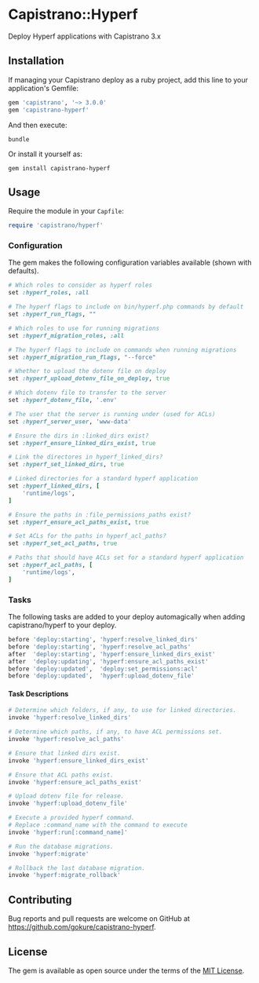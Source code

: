 # Capistrano::Hyperf

Deploy Hyperf applications with Capistrano 3.x

## Installation

If managing your Capistrano deploy as a ruby project, add this line to your
application's Gemfile:

```ruby
gem 'capistrano', '~> 3.0.0'
gem 'capistrano-hyperf'
```

And then execute:

```shell
bundle
```

Or install it yourself as:

```shell
gem install capistrano-hyperf
```

## Usage

Require the module in your `Capfile`:

```ruby
require 'capistrano/hyperf'
```

### Configuration

The gem makes the following configuration variables available (shown with defaults).

```ruby
# Which roles to consider as hyperf roles
set :hyperf_roles, :all

# The hyperf flags to include on bin/hyperf.php commands by default
set :hyperf_run_flags, ""

# Which roles to use for running migrations
set :hyperf_migration_roles, :all

# The hyperf flags to include on commands when running migrations
set :hyperf_migration_run_flags, "--force"

# Whether to upload the dotenv file on deploy
set :hyperf_upload_dotenv_file_on_deploy, true

# Which dotenv file to transfer to the server
set :hyperf_dotenv_file, '.env'

# The user that the server is running under (used for ACLs)
set :hyperf_server_user, 'www-data'

# Ensure the dirs in :linked_dirs exist?
set :hyperf_ensure_linked_dirs_exist, true

# Link the directores in hyperf_linked_dirs?
set :hyperf_set_linked_dirs, true

# Linked directories for a standard hyperf application
set :hyperf_linked_dirs, [
    'runtime/logs',
]

# Ensure the paths in :file_permissions_paths exist?
set :hyperf_ensure_acl_paths_exist, true

# Set ACLs for the paths in hyperf_acl_paths?
set :hyperf_set_acl_paths, true

# Paths that should have ACLs set for a standard hyperf application
set :hyperf_acl_paths, [
    'runtime/logs',
]
```

### Tasks

The following tasks are added to your deploy automagically when adding
capistrano/hyperf to your deploy.

```ruby
before 'deploy:starting', 'hyperf:resolve_linked_dirs'
before 'deploy:starting', 'hyperf:resolve_acl_paths'
after  'deploy:starting', 'hyperf:ensure_linked_dirs_exist'
after  'deploy:updating', 'hyperf:ensure_acl_paths_exist'
before 'deploy:updated',  'deploy:set_permissions:acl'
before 'deploy:updated',  'hyperf:upload_dotenv_file'
```

#### Task Descriptions

```ruby
# Determine which folders, if any, to use for linked directories.
invoke 'hyperf:resolve_linked_dirs'

# Determine which paths, if any, to have ACL permissions set.
invoke 'hyperf:resolve_acl_paths'

# Ensure that linked dirs exist.
invoke 'hyperf:ensure_linked_dirs_exist'

# Ensure that ACL paths exist.
invoke 'hyperf:ensure_acl_paths_exist'

# Upload dotenv file for release.
invoke 'hyperf:upload_dotenv_file'

# Execute a provided hyperf command.
# Replace :command_name with the command to execute
invoke 'hyperf:run[:command_name]'

# Run the database migrations.
invoke 'hyperf:migrate'

# Rollback the last database migration.
invoke 'hyperf:migrate_rollback'
```

## Contributing

Bug reports and pull requests are welcome on GitHub at https://github.com/gokure/capistrano-hyperf.

## License

The gem is available as open source under the terms of the [MIT License](LICENSE).
